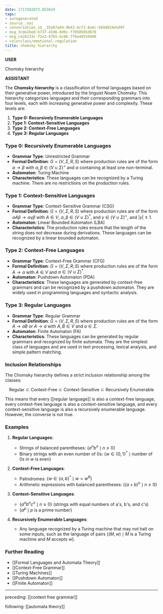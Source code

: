 ```yaml
---
date: 1717502873.053624
tags:
- autogenerated
- source__oai
- conversation_id__35a07ad4-9b42-4cf2-8a4c-569d024e5d9f
- msg_3cde2bed-b737-43d6-8d9c-f7050505d678
- msg_ce26233c-f2e3-4765-bc0b-7f0a445544d6
- colorclass/emotional-regulation
title: chomsky hierarchy
---
```


**USER**

Chomsky hierarchy


**ASSISTANT**

The **Chomsky hierarchy** is a classification of formal languages based on their generative power, introduced by the linguist Noam Chomsky. This hierarchy categorizes languages and their corresponding grammars into four levels, each with increasing generative power and complexity. These levels are:

1. **Type 0: Recursively Enumerable Languages**
2. **Type 1: Context-Sensitive Languages**
3. **Type 2: Context-Free Languages**
4. **Type 3: Regular Languages**

### Type 0: Recursively Enumerable Languages

- **Grammar Type**: Unrestricted Grammar
- **Formal Definition**: $G = (V, \Sigma, R, S)$ where production rules are of the form $\alpha \rightarrow \beta$ with $\alpha, \beta \in (V \cup \Sigma)^+$ and $\alpha$ containing at least one non-terminal.
- **Automaton**: Turing Machine
- **Characteristics**: These languages can be recognized by a Turing machine. There are no restrictions on the production rules.

### Type 1: Context-Sensitive Languages

- **Grammar Type**: Context-Sensitive Grammar (CSG)
- **Formal Definition**: $G = (V, \Sigma, R, S)$ where production rules are of the form $\alpha A \beta \rightarrow \alpha \gamma \beta$ with $A \in V$, $\alpha, \beta \in (V \cup \Sigma)^*$, and $\gamma \in (V \cup \Sigma)^+$, and $|\gamma| \geq 1$.
- **Automaton**: Linear Bounded Automaton (LBA)
- **Characteristics**: The production rules ensure that the length of the string does not decrease during derivations. These languages can be recognized by a linear bounded automaton.

### Type 2: Context-Free Languages

- **Grammar Type**: Context-Free Grammar (CFG)
- **Formal Definition**: $G = (V, \Sigma, R, S)$ where production rules are of the form $A \rightarrow \alpha$ with $A \in V$ and $\alpha \in (V \cup \Sigma)^*$.
- **Automaton**: Pushdown Automaton (PDA)
- **Characteristics**: These languages are generated by context-free grammars and can be recognized by a pushdown automaton. They are widely used in programming languages and syntactic analysis.

### Type 3: Regular Languages

- **Grammar Type**: Regular Grammar
- **Formal Definition**: $G = (V, \Sigma, R, S)$ where production rules are of the form $A \rightarrow aB$ or $A \rightarrow a$ with $A, B \in V$ and $a \in \Sigma$.
- **Automaton**: Finite Automaton (FA)
- **Characteristics**: These languages can be generated by regular grammars and recognized by finite automata. They are the simplest class of languages and are used in text processing, lexical analysis, and simple pattern matching.

### Inclusion Relationships

The Chomsky hierarchy defines a strict inclusion relationship among the classes:

$$
\text{Regular} \subset \text{Context-Free} \subset \text{Context-Sensitive} \subset \text{Recursively Enumerable}
$$

This means that every [[regular language]] is also a context-free language, every context-free language is also a context-sensitive language, and every context-sensitive language is also a recursively enumerable language. However, the converse is not true.

### Examples

1. **Regular Languages**:
   - Strings of balanced parentheses: $\{a^n b^n \mid n \geq 0\}$
   - Binary strings with an even number of 0s: $\{w \in \{0,1\}^* \mid \text{number of 0s in } w \text{ is even}\}$

2. **Context-Free Languages**:
   - Palindromes: $\{w \in \{a, b\}^* \mid w = w^R\}$
   - Arithmetic expressions with balanced parentheses: $\{(a + b)^n \mid n \geq 0\}$

3. **Context-Sensitive Languages**:
   - $\{a^n b^n c^n \mid n \geq 0\}$ (strings with equal numbers of a's, b's, and c's)
   - $\{a^p \mid p \text{ is a prime number}\}$

4. **Recursively Enumerable Languages**:
   - Any language recognized by a Turing machine that may not halt on some inputs, such as the language of pairs $\{(M, w) \mid M \text{ is a Turing machine and } M \text{ accepts } w\}$.

### Further Reading

- [[Formal Languages and Automata Theory]]
- [[Context-Free Grammar]]
- [[Turing Machines]]
- [[Pushdown Automaton]]
- [[Finite Automaton]]


---

preceding: [[context free grammar]]  


following: [[automata theory]]